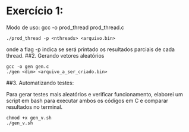 # Exercício 1:

Modo de uso: gcc -o prod_thread prod_thread.c

```
./prod_thread -p <nthreads> <arquivo.bin>
```

onde a flag -p indica se será printado os resultados parciais de cada thread.
##2. Gerando vetores aleatórios
```
gcc -o gen gen.c
./gen <dim> <arquivo_a_ser_criado.bin>
```

##3. Automatizando testes:

Para gerar testes mais aleatórios e verificar funcionamento, elaborei um script em bash para executar ambos os códigos em C e comparar resultados no terminal.

```
chmod +x gen_v.sh
./gen_v.sh
```
